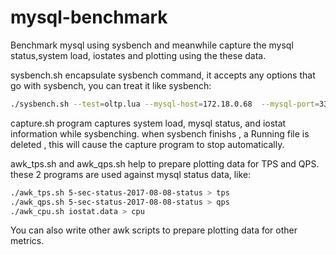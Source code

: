 # mysql-benchmark
Benchmark mysql using sysbench and meanwhile capture the mysql status,system load, iostates and plotting using the these data.


sysbench.sh encapsulate sysbench command, it accepts any options that go with sysbench, you can treat it like sysbench:
```Bash
./sysbench.sh --test=oltp.lua --mysql-host=172.18.0.68  --mysql-port=3306 --mysql-user=test --mysql-password=test  --mysql-db=test --oltp-tables-count=1 --oltp-table-size=1000000 --report-interval=10  --oltp-read-only=off --max-time=1200 --max-requests=0 --num-threads=100 run
```
capture.sh program captures system load, mysql status, and iostat information while sysbenching. when sysbench finishs , a Running file is deleted , this will cause the capture program to stop automatically.

awk_tps.sh and awk_qps.sh help to prepare plotting data for TPS and QPS. these 2 programs are used against mysql status data, like:

```Bash
./awk_tps.sh 5-sec-status-2017-08-08-status > tps 
./awk_qps.sh 5-sec-status-2017-08-08-status > qps
./awk_cpu.sh iostat.data > cpu 
```
You can also write other awk scripts to prepare plotting data for other metrics.

